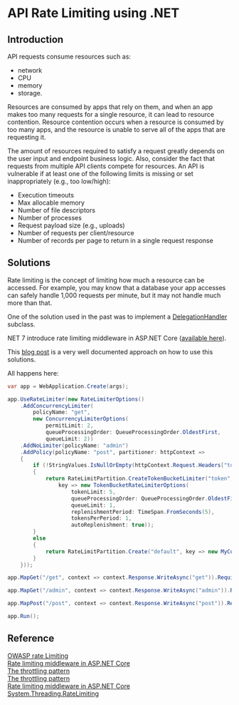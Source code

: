 # API Rate Limiting using .NET

## Introduction

API requests consume resources such as: 

- network
- CPU
- memory
- storage.

Resources are consumed by apps that rely on them, and when an app makes too many requests for a single resource, it can lead to resource contention. Resource contention occurs when a resource is consumed by too many apps, and the resource is unable to serve all of the apps that are requesting it.

The amount of resources required to satisfy a request greatly depends on the user input and endpoint business logic. Also, consider the fact that requests from multiple API clients compete for resources. An API is vulnerable if at least one of the following limits is missing or set inappropriately (e.g., too low/high):

- Execution timeouts
- Max allocable memory
- Number of file descriptors
- Number of processes
- Request payload size (e.g., uploads)
- Number of requests per client/resource
- Number of records per page to return in a single request response

## Solutions

Rate limiting is the concept of limiting how much a resource can be accessed. For example, you may know that a database your app accesses can safely handle 1,000 requests per minute, but it may not handle much more than that.

One of the solution used in the past was to implement a [DelegationHandler](https://learn.microsoft.com/en-us/dotnet/core/extensions/http-ratelimiter) subclass.

NET 7 introduce rate limiting middleware in ASP.NET Core ([available here](https://www.nuget.org/packages/Microsoft.AspNetCore.RateLimiting)).

This [blog post](https://devblogs.microsoft.com/dotnet/announcing-rate-limiting-for-dotnet/#ratelimiter-apis) is a very well documented approach on how to use this solutions.

All happens here:

```csharp
var app = WebApplication.Create(args);

app.UseRateLimiter(new RateLimiterOptions()
    .AddConcurrencyLimiter(
        policyName: "get", 
        new ConcurrencyLimiterOptions(
            permitLimit: 2, 
            queueProcessingOrder: QueueProcessingOrder.OldestFirst, 
            queueLimit: 2))
    .AddNoLimiter(policyName: "admin")
    .AddPolicy(policyName: "post", partitioner: httpContext =>
    {
        if (!StringValues.IsNullOrEmpty(httpContext.Request.Headers["token"]))
        {
            return RateLimitPartition.CreateTokenBucketLimiter("token", 
                key => new TokenBucketRateLimiterOptions(
                    tokenLimit: 5, 
                    queueProcessingOrder: QueueProcessingOrder.OldestFirst,
                    queueLimit: 1, 
                    replenishmentPeriod: TimeSpan.FromSeconds(5), 
                    tokensPerPeriod: 1, 
                    autoReplenishment: true));
        }
        else
        {
            return RateLimitPartition.Create("default", key => new MyCustomLimiter());
        }
    }));

app.MapGet("/get", context => context.Response.WriteAsync("get")).RequireRateLimiting("get");

app.MapGet("/admin", context => context.Response.WriteAsync("admin")).RequireRateLimiting("admin").RequireAuthorization("admin");

app.MapPost("/post", context => context.Response.WriteAsync("post")).RequireRateLimiting("post");

app.Run();
```

## Reference

[OWASP rate Limiting](https://owasp.org/API-Security/editions/2019/en/0xa4-lack-of-resources-and-rate-limiting/)  
[Rate limiting middleware in ASP.NET Core](https://learn.microsoft.com/en-us/aspnet/core/performance/rate-limit?view=aspnetcore-7.0)  
[The throttling pattern](https://learn.microsoft.com/en-us/azure/architecture/patterns/rate-limiting-pattern)  
[The throttling pattern](https://learn.microsoft.com/en-us/azure/architecture/patterns/throttling)  
[Rate limiting middleware in ASP.NET Core](https://learn.microsoft.com/en-us/aspnet/core/performance/rate-limit?view=aspnetcore-7.0)  
[System.Threading.RateLimiting](https://www.nuget.org/packages/System.Threading.RateLimiting)
